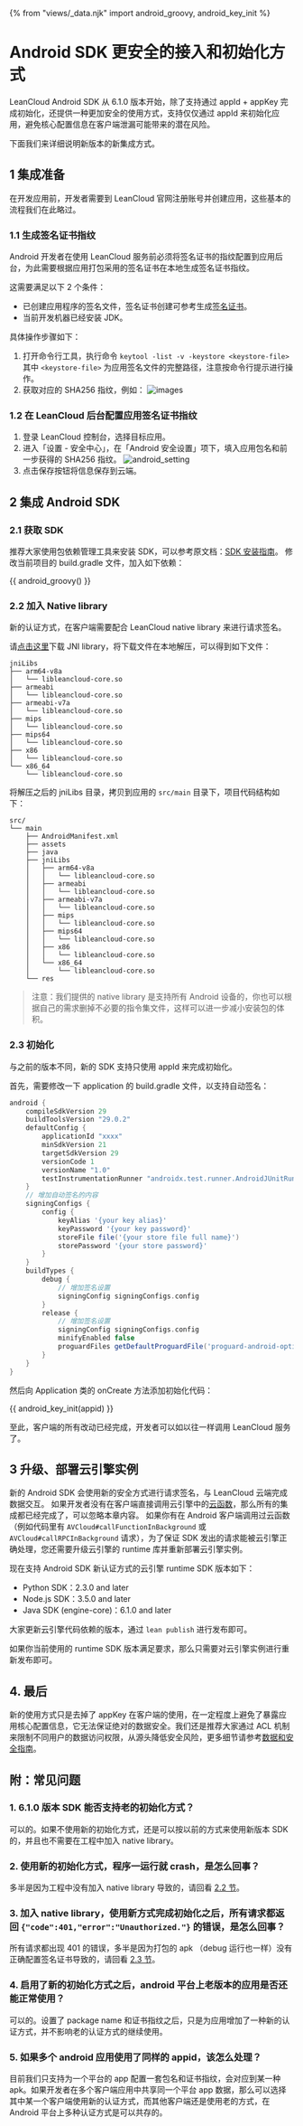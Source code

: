 {% from "views/_data.njk" import android_groovy, android_key_init %}

# Android SDK 更安全的接入和初始化方式

LeanCloud Android SDK 从 6.1.0 版本开始，除了支持通过 appId + appKey 完成初始化，还提供一种更加安全的使用方式，支持仅仅通过 appId 来初始化应用，避免核心配置信息在客户端泄漏可能带来的潜在风险。

下面我们来详细说明新版本的新集成方式。

## 1 集成准备
在开发应用前，开发者需要到 LeanCloud 官网注册账号并创建应用，这些基本的流程我们在此略过。

### 1.1 生成签名证书指纹

Android 开发者在使用 LeanCloud 服务前必须将签名证书的指纹配置到应用后台，为此需要根据应用打包采用的签名证书在本地生成签名证书指纹。

这需要满足以下 2 个条件：
- 已创建应用程序的签名文件，签名证书创建可参考生成[签名证书](https://developer.android.com/studio/publish/app-signing?hl=zh-CN)。
- 当前开发机器已经安装 JDK。

具体操作步骤如下：
1. 打开命令行工具，执行命令 `keytool -list -v -keystore <keystore-file>`
	其中 `<keystore-file>` 为应用签名文件的完整路径，注意按命令行提示进行操作。
2. 获取对应的 SHA256 指纹，例如：
![images](images/security_android_sign_sha256.jpg)

### 1.2 在 LeanCloud 后台配置应用签名证书指纹

1. 登录 LeanCloud 控制台，选择目标应用。
2. 进入「设置 - 安全中心」，在「Android 安全设置」项下，填入应用包名和前一步获得的 SHA256 指纹。
![android_setting](images/security_android_package_sign.jpg)
3. 点击保存按钮将信息保存到云端。

## 2 集成 Android SDK
### 2.1 获取 SDK
推荐大家使用包依赖管理工具来安装 SDK，可以参考原文档：[SDK 安装指南](start.html)。
修改当前项目的 build.gradle 文件，加入如下依赖：

{{ android_groovy() }}

### 2.2 加入 Native library

新的认证方式，在客户端需要配合 LeanCloud native library 来进行请求签名。

请[点击这里](http://lc-lhzo7z96.cn-n1.lcfile.com/84af049f980dd5e2d4c8/leancloud-jniLibs.zip)下载 JNI library，将下载文件在本地解压，可以得到如下文件：
```
jniLibs
├── arm64-v8a
│   └── libleancloud-core.so
├── armeabi
│   └── libleancloud-core.so
├── armeabi-v7a
│   └── libleancloud-core.so
├── mips
│   └── libleancloud-core.so
├── mips64
│   └── libleancloud-core.so
├── x86
│   └── libleancloud-core.so
└── x86_64
    └── libleancloud-core.so
```

将解压之后的 jniLibs 目录，拷贝到应用的 `src/main` 目录下，项目代码结构如下：
```
src/
└── main
    ├── AndroidManifest.xml
    ├── assets
    ├── java
    ├── jniLibs
    │   ├── arm64-v8a
    │   │   └── libleancloud-core.so
    │   ├── armeabi
    │   │   └── libleancloud-core.so
    │   ├── armeabi-v7a
    │   │   └── libleancloud-core.so
    │   ├── mips
    │   │   └── libleancloud-core.so
    │   ├── mips64
    │   │   └── libleancloud-core.so
    │   ├── x86
    │   │   └── libleancloud-core.so
    │   └── x86_64
    │       └── libleancloud-core.so
    └── res
```

> 注意：我们提供的 native library 是支持所有 Android 设备的，你也可以根据自己的需求删掉不必要的指令集文件，这样可以进一步减小安装包的体积。

### 2.3 初始化
与之前的版本不同，新的 SDK 支持只使用 appId 来完成初始化。

首先，需要修改一下 application 的 build.gradle 文件，以支持自动签名：

```groovy
android {
    compileSdkVersion 29
    buildToolsVersion "29.0.2"
    defaultConfig {
        applicationId "xxxx"
        minSdkVersion 21
        targetSdkVersion 29
        versionCode 1
        versionName "1.0"
        testInstrumentationRunner "androidx.test.runner.AndroidJUnitRunner"
    }
    // 增加自动签名的内容
    signingConfigs {
        config {
            keyAlias '{your key alias}'
            keyPassword '{your key password}'
            storeFile file('{your store file full name}')
            storePassword '{your store password}'
        }
    }
    buildTypes {
        debug {
            // 增加签名设置
            signingConfig signingConfigs.config
        }
        release {
            // 增加签名设置
            signingConfig signingConfigs.config
            minifyEnabled false
            proguardFiles getDefaultProguardFile('proguard-android-optimize.txt'), 'proguard-rules.pro'
        }
    }
}
```

然后向 Application 类的 onCreate 方法添加初始化代码：

{{ android_key_init(appid) }}

至此，客户端的所有改动已经完成，开发者可以如以往一样调用 LeanCloud 服务了。


## 3 升级、部署云引擎实例

新的 Android SDK 会使用新的安全方式进行请求签名，与 LeanCloud 云端完成数据交互。
如果开发者没有在客户端直接调用云引擎中的[云函数](leanengine_cloudfunction_guide-node.html)，那么所有的集成都已经完成了，可以忽略本章内容。
如果你有在 Android 客户端调用过云函数（例如代码里有 `AVCloud#callFunctionInBackground` 或 `AVCloud#callRPCInBackground` 请求），为了保证 SDK 发出的请求能被云引擎正确处理，您还需要升级云引擎的 runtime 库并重新部署云引擎实例。

现在支持 Android SDK 新认证方式的云引擎 runtime SDK 版本如下：
- Python SDK：2.3.0 and later
- Node.js SDK：3.5.0 and later
- Java SDK (engine-core)：6.1.0 and later

大家更新云引擎代码依赖的版本，通过 `lean publish` 进行发布即可。

如果你当前使用的 runtime SDK 版本满足要求，那么只需要对云引擎实例进行重新发布即可。

## 4. 最后

新的使用方式只是去掉了 appKey 在客户端的使用，在一定程度上避免了暴露应用核心配置信息，它无法保证绝对的数据安全。我们还是推荐大家通过 ACL 机制来限制不同用户的数据访问权限，从源头降低安全风险，更多细节请参考[数据和安全指南](data_security.html)。

## 附：常见问题
### 1. 6.1.0 版本 SDK 能否支持老的初始化方式？
可以的。如果不使用新的初始化方式，还是可以按以前的方式来使用新版本 SDK 的，并且也不需要在工程中加入 native library。

### 2. 使用新的初始化方式，程序一运行就 crash，是怎么回事？

多半是因为工程中没有加入 native library 导致的，请回看 [2.2 节](#_2-2-加入-native-library)。

### 3. 加入 native library，使用新方式完成初始化之后，所有请求都返回 `{"code":401,"error":"Unauthorized."}` 的错误，是怎么回事？

所有请求都出现 401 的错误，多半是因为打包的 apk （debug 运行也一样）没有正确配置签名证书导致的，请回看 [2.3 节](#_2-3-初始化)。

### 4. 启用了新的初始化方式之后，android 平台上老版本的应用是否还能正常使用？

可以的。设置了 package name 和证书指纹之后，只是为应用增加了一种新的认证方式，并不影响老的认证方式的继续使用。

### 5. 如果多个 android 应用使用了同样的 appid，该怎么处理？

目前我们只支持为一个平台的 app 配置一套包名和证书指纹，会对应到某一种 apk。如果开发者在多个客户端应用中共享同一个平台 app 数据，那么可以选择其中某一个客户端使用新的认证方式，而其他客户端还是使用老的方式，在 Android 平台上多种认证方式是可以共存的。